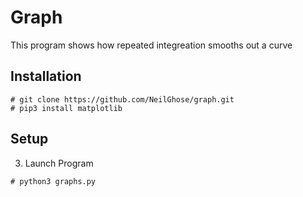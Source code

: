 # Graph
This program shows how repeated integreation smooths out a curve

## Installation
```
# git clone https://github.com/NeilGhose/graph.git
# pip3 install matplotlib
```

## Setup

3. Launch Program
```
# python3 graphs.py
```
